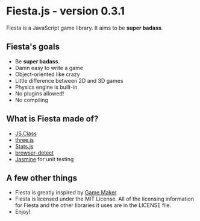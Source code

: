 Fiesta.js - version 0.3.1
=========================

Fiesta is a JavaScript game library. It aims to be **super badass**.

Fiesta's goals
--------------

* Be **super badass**.
* Damn easy to write a game
* Object-oriented like crazy
* Little difference between 2D and 3D games
* Physics engine is built-in
* No plugins allowed!
* No compiling

What is Fiesta made of?
-----------------------

* [JS.Class](http://jsclass.jcoglan.com/)
* [three.js](http://github.com/mrdoob/three.js)
* [Stats.js](http://github.com/mrdoob/stats.js)
* [browser-detect](http://github.com/rsyring/browser-detect)
* [Jasmine](http://pivotal.github.com/jasmine/) for unit testing

A few other things
------------------

* Fiesta is greatly inspired by [Game Maker](http://www.yoyogames.com/make).
* Fiesta is licensed under the MIT License. All of the licensing information for Fiesta and the other libraries it uses are in the LICENSE file.
* Enjoy!